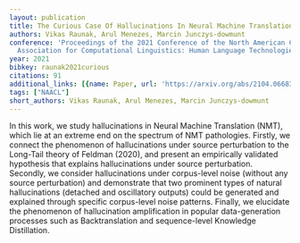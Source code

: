 ```yaml
---
layout: publication
title: The Curious Case Of Hallucinations In Neural Machine Translation
authors: Vikas Raunak, Arul Menezes, Marcin Junczys-dowmunt
conference: 'Proceedings of the 2021 Conference of the North American Chapter of the
  Association for Computational Linguistics: Human Language Technologies'
year: 2021
bibkey: raunak2021curious
citations: 91
additional_links: [{name: Paper, url: 'https://arxiv.org/abs/2104.06683'}]
tags: ["NAACL"]
short_authors: Vikas Raunak, Arul Menezes, Marcin Junczys-dowmunt
---
```

In this work, we study hallucinations in Neural Machine Translation (NMT),
which lie at an extreme end on the spectrum of NMT pathologies. Firstly, we
connect the phenomenon of hallucinations under source perturbation to the
Long-Tail theory of Feldman (2020), and present an empirically validated
hypothesis that explains hallucinations under source perturbation. Secondly, we
consider hallucinations under corpus-level noise (without any source
perturbation) and demonstrate that two prominent types of natural
hallucinations (detached and oscillatory outputs) could be generated and
explained through specific corpus-level noise patterns. Finally, we elucidate
the phenomenon of hallucination amplification in popular data-generation
processes such as Backtranslation and sequence-level Knowledge Distillation.